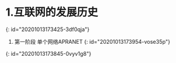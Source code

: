 # 1.互联网的发展历史  
{: id="20201013173425-3df0qja"}

1) 第一阶段 单个网络APRANET
{: id="20201013173954-vose35p"}

{: id="20201013173845-0vyv1g8"}
